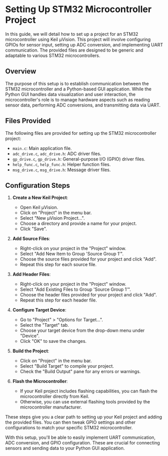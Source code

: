 # Setting Up STM32 Microcontroller Project

In this guide, we will detail how to set up a project for an STM32 microcontroller using Keil µVision. This project will involve configuring GPIOs for sensor input, setting up ADC conversion, and implementing UART communication. The provided files are designed to be generic and adaptable to various STM32 microcontrollers.

## Overview

The purpose of this setup is to establish communication between the STM32 microcontroller and a Python-based GUI application. While the Python GUI handles data visualization and user interaction, the microcontroller's role is to manage hardware aspects such as reading sensor data, performing ADC conversions, and transmitting data via UART.

## Files Provided

The following files are provided for setting up the STM32 microcontroller project:

- `main.c`: Main application file.
- `adc_drive.c`, `adc_drive.h`: ADC driver files.
- `gp_drive.c`, `gp_drive.h`: General-purpose I/O (GPIO) driver files.
- `help_func.c`, `help_func.h`: Helper function files.
- `msg_drive.c`, `msg_drive.h`: Message driver files.

## Configuration Steps

1. **Create a New Keil Project**:
   - Open Keil µVision.
   - Click on "Project" in the menu bar.
   - Select "New µVision Project...".
   - Choose a directory and provide a name for your project.
   - Click "Save".

2. **Add Source Files**:
   - Right-click on your project in the "Project" window.
   - Select "Add New Item to Group 'Source Group 1'".
   - Choose the source files provided for your project and click "Add".
   - Repeat this step for each source file.

3. **Add Header Files**:
   - Right-click on your project in the "Project" window.
   - Select "Add Existing Files to Group 'Source Group 1'".
   - Choose the header files provided for your project and click "Add".
   - Repeat this step for each header file.

4. **Configure Target Device**:
   - Go to "Project" > "Options for Target...".
   - Select the "Target" tab.
   - Choose your target device from the drop-down menu under "Device".
   - Click "OK" to save the changes.

5. **Build the Project**:
   - Click on "Project" in the menu bar.
   - Select "Build Target" to compile your project.
   - Check the "Build Output" pane for any errors or warnings.

6. **Flash the Microcontroller**:
   - If your Keil project includes flashing capabilities, you can flash the microcontroller directly from Keil.
   - Otherwise, you can use external flashing tools provided by the microcontroller manufacturer.

These steps give you a clear path to setting up your Keil project and adding the provided files. You can then tweak GPIO settings and other configurations to match your specific STM32 microcontroller.

With this setup, you'll be able to easily implement UART communication, ADC conversion, and GPIO configuration. These are crucial for connecting sensors and sending data to your Python GUI application.

